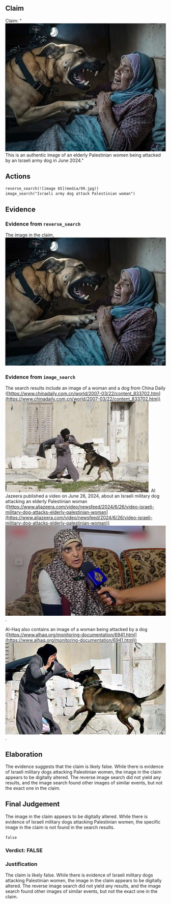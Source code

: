 ## Claim
Claim: "![image 65](media/99.jpg) This is an authentic image of an elderly Palestinian women being attacked by an Israeli army dog in June 2024."

## Actions
```
reverse_search(![image 65](media/99.jpg))
image_search("Israeli army dog attack Palestinian woman")
```

## Evidence
### Evidence from `reverse_search`
The image in the claim, ![image 65](media/99.jpg)

### Evidence from `image_search`
The search results include an image of a woman and a dog from China Daily ([https://www.chinadaily.com.cn/world/2007-03/22/content_833702.htm](https://www.chinadaily.com.cn/world/2007-03/22/content_833702.htm)) ![image 7844](media/2025-08-29_22-07-1756505235-961216.jpg). Al Jazeera published a video on June 26, 2024, about an Israeli military dog attacking an elderly Palestinian woman ([https://www.aljazeera.com/video/newsfeed/2024/6/26/video-israeli-military-dog-attacks-elderly-palestinian-woman](https://www.aljazeera.com/video/newsfeed/2024/6/26/video-israeli-military-dog-attacks-elderly-palestinian-woman)) ![image 7845](media/2025-08-29_22-07-1756505236-216947.jpg).

Al-Haq also contains an image of a woman being attacked by a dog ([https://www.alhaq.org/monitoring-documentation/6941.html](https://www.alhaq.org/monitoring-documentation/6941.html)) ![image 7846](media/2025-08-29_22-07-1756505237-192694.jpg).


## Elaboration
The evidence suggests that the claim is likely false. While there is evidence of Israeli military dogs attacking Palestinian women, the image in the claim appears to be digitally altered. The reverse image search did not yield any results, and the image search found other images of similar events, but not the exact one in the claim.


## Final Judgement
The image in the claim appears to be digitally altered. While there is evidence of Israeli military dogs attacking Palestinian women, the specific image in the claim is not found in the search results.

`false`

### Verdict: FALSE

### Justification
The claim is likely false. While there is evidence of Israeli military dogs attacking Palestinian women, the image in the claim appears to be digitally altered. The reverse image search did not yield any results, and the image search found other images of similar events, but not the exact one in the claim.
